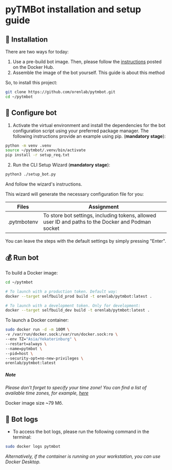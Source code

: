 # pyTMBot installation and setup guide

## 🔌 Installation

There are two ways for today:

1. Use a pre-build bot image. Then, please follow
   the [instructions](https://hub.docker.com/r/orenlab/pytmbot) posted on the Docker Hub.
2. Assemble the image of the bot yourself. This guide is about this method

So, to install this project:

```bash
git clone https://github.com/orenlab/pytmbot.git
cd ~/pytmbot
```

## 🧪 Configure bot

1. Activate the virtual environment and install the dependencies for the bot configuration script using your preferred
   package manager. The following instructions provide an example using pip.
   (__mandatory stage__):

```bash
python -m venv .venv
source ~/pytmbot/.venv/bin/activate
pip install -r setup_req.txt
```

2. Run the CLI Setup Wizard (__mandatory stage__):

```bash
python3 ./setup_bot.py
```

And follow the wizard's instructions.

This wizard will generate the necessary configuration file for you:

| Files       | Assignment                                                                                         |
|-------------|----------------------------------------------------------------------------------------------------|
| .pytmbotenv | To store bot settings, including tokens, allowed user ID and paths to the Docker and Podman socket |

You can leave the steps with the default settings by simply pressing "Enter".

## 💰 Run bot

To build a Docker image:

```bash
cd ~/pytmbot

# To launch with a production token. Default way:
docker --target selfbuild_prod build -t orenlab/pytmbot:latest .

# To launch with a development token. Only for development:
docker --target selfbuild_dev build -t orenlab/pytmbot:latest .
```

To launch a Docker container:

```bash
sudo docker run -d -m 100M \
-v /var/run/docker.sock:/var/run/docker.sock:ro \
--env TZ="Asia/Yekaterinburg" \
--restart=always \
--name=pytmbot \
--pid=host \
--security-opt=no-new-privileges \
orenlab/pytmbot:latest
```

##### **Note**

_Please don't forget to specify your time zone! You can find a list of available time zones, for
example, [here](https://manpages.ubuntu.com/manpages/trusty/man3/DateTime::TimeZone::Catalog.3pm.html)_

Docker image size ~79 Мб.

## 🚀 Bot logs

- To access the bot logs, please run the following command in the terminal:

```bash
sudo docker logs pytmbot
```

_Alternatively, if the container is running on your workstation, you can use Docker Desktop._
